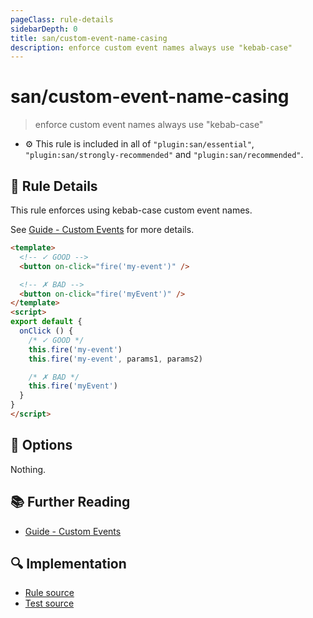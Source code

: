 ```yaml
---
pageClass: rule-details
sidebarDepth: 0
title: san/custom-event-name-casing
description: enforce custom event names always use "kebab-case"
---
```

# san/custom-event-name-casing
> enforce custom event names always use "kebab-case"

- :gear: This rule is included in all of `"plugin:san/essential"`, `"plugin:san/strongly-recommended"` and `"plugin:san/recommended"`.

## :book: Rule Details

This rule enforces using kebab-case custom event names.

See [Guide - Custom Events] for more details.

<eslint-code-block :rules="{'san/custom-event-name-casing': ['error']}">

```html
<template>
  <!-- ✓ GOOD -->
  <button on-click="fire('my-event')" />

  <!-- ✗ BAD -->
  <button on-click="fire('myEvent')" />
</template>
<script>
export default {
  onClick () {
    /* ✓ GOOD */
    this.fire('my-event')
    this.fire('my-event', params1, params2)

    /* ✗ BAD */
    this.fire('myEvent')
  }
}
</script>
```

</eslint-code-block>

## :wrench: Options

Nothing.

## :books: Further Reading

- [Guide - Custom Events]

[Guide - Custom Events]: https://baidu.github.io/san/tutorial/event/#自定义事件

## :mag: Implementation

- [Rule source](https://github.com/ecomfe/eslint-plugin-san/blob/main/lib/rules/custom-event-name-casing.js)
- [Test source](https://github.com/ecomfe/eslint-plugin-san/tree/main/__tests__/lib/rules/custom-event-name-casing.test.js)
